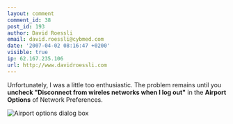 ```yaml
---
layout: comment
comment_id: 38
post_id: 193
author: David Roessli
email: david.roessli@cybmed.com
date: '2007-04-02 08:16:47 +0200'
visible: true
ip: 62.167.235.106
url: http://www.davidroessli.com
---
```

Unfortunately, I was a little too enthusiastic. The problem remains until you <strong>uncheck "Disconnect from wireles networks when I log out"</strong> in the <strong>Airport Options</strong> of Network Preferences.

<img src="http://www.davidroessli.com/logs/assets/img/airport_options_dlog.png" alt="Airport options dialog box" title="Airport options dialog box" /> 
